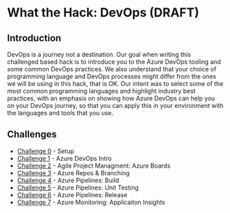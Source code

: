 # What the Hack: DevOps (DRAFT)

## Introduction

DevOps is a journey not a destination. Our goal when writing this challenged based hack is to introduce you to the Azure DevOps tooling and some common DevOps practices. We also understand that your choice of programming language and DevOps processes might differ from the ones we will be using in this hack, that is OK. Our intent was to select some of the most common programming languages and highlight industry best practices, with an emphasis on showing how Azure DevOps can help you on your DevOps journey, so that you can apply this in your environment with the languages and tools that you use.

## Challenges
 - [Challenge 0](./Student/Guides/challenge00.md) - Setup
 - [Challenge 1](./Student/Guides/challenge01.md) - Azure DevOps Intro
 - [Challenge 2](./Student/Guides/challenge02.md) - Agile Project Managment: Azure Boards
 - [Challenge 3](./Student/Guides/challenge03.md) - Azure Repos & Branching
 - [Challenge 4](./Student/Guides/challenge04.md) - Azure Pipelines: Build
 - [Challenge 5](./Student/Guides/challenge05.md) - Azure Pipelines: Unit Testing
 - [Challenge 6](./Student/Guides/challenge06.md) - Azure Pipelines: Release
 - [Challenge 7](./Student/Guides/challenge07.md) - Azure Monitoring: Applicaiton Insights